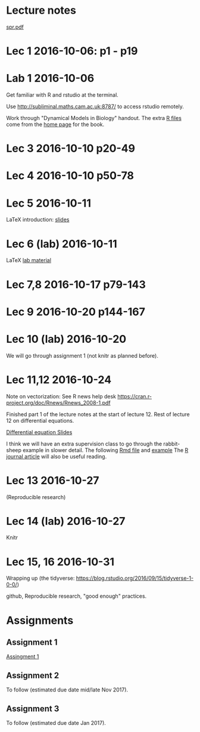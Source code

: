 
# Lecture notes

[spr.pdf](spr.pdf)

# Lec 1 2016-10-06: p1 - p19

# Lab 1 2016-10-06

Get familiar with R and rstudio at the terminal.

Use http://subliminal.maths.cam.ac.uk:8787/ to access rstudio
remotely.

Work through "Dynamical Models in Biology" handout.   The extra
[R files](https://people.cam.cornell.edu/~dmb/Rfiles.zip) come from
the [home page](https://people.cam.cornell.edu/~dmb/DMBsupplements.html) for the book.


# Lec 3 2016-10-10 p20-49

# Lec 4 2016-10-10 p50-78

# Lec 5 2016-10-11 

LaTeX introduction:
[slides](https://github.com/sje30/latex101/blob/master/latex101.pdf)


# Lec 6 (lab) 2016-10-11

LaTeX [lab material](https://github.com/sje30/texintro/blob/master/intro.pdf)

# Lec 7,8 2016-10-17 p79-143

# Lec 9 2016-10-20 p144-167

# Lec 10 (lab) 2016-10-20
We will go through assignment 1 (not knitr as planned before).

# Lec 11,12 2016-10-24
Note on vectorization: See R news help desk https://cran.r-project.org/doc/Rnews/Rnews_2008-1.pdf

Finished part 1 of the lecture notes at the start of lecture 12.  Rest
of lecture 12 on differential equations.

[Differential equation Slides](de/de.pdf)

I think we will have an extra supervision class to go through the
rabbit-sheep example in slower detail.  The following
[Rmd file](de/sheep-phaseR.Rmd) and
[example](https://cdn.rawgit.com/sje30/rpc2016/master/de/sheep-phaseR.html)
The
[R journal article](https://journal.r-project.org/archive/2014-2/grayling.pdf)
will also be useful reading.

# Lec 13 2016-10-27
(Reproducible research)

# Lec 14 (lab) 2016-10-27
Knitr

# Lec 15, 16 2016-10-31

Wrapping up  (the tidyverse: https://blog.rstudio.org/2016/09/15/tidyverse-1-0-0/)

github, Reproducible research, "good enough" practices.



# Assignments

## Assignment 1

[Assingment 1](assigns/spa1-2016.pdf)

## Assignment 2

To follow (estimated due date mid/late Nov 2017).

## Assignment 3

To follow (estimated due date Jan 2017).

